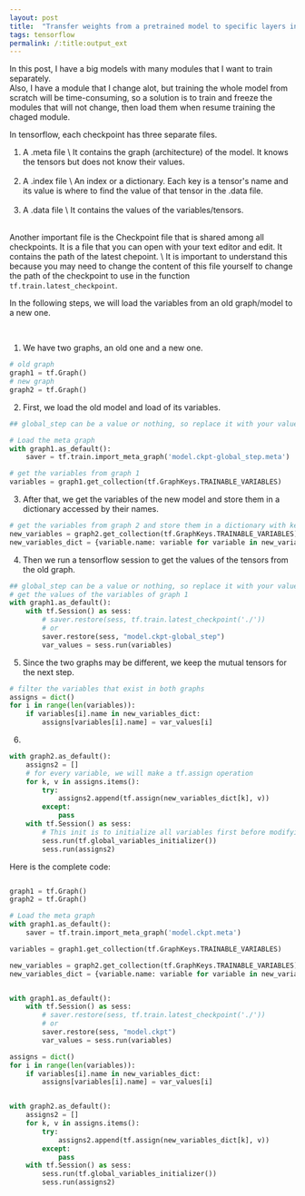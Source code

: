 ```yaml
---
layout: post
title:  "Transfer weights from a pretrained model to specific layers in Tensorflow"
tags: tensorflow
permalink: /:title:output_ext
---
```

In this post, I have a big models with many modules that I want to train separately. <br>
Also, I have a module that I change alot, but training the whole model from scratch will be time-consuming, so a solution is to train and freeze the modules that will not change, then load them when resume training the chaged module. 

In tensorflow, each checkpoint has three separate files.

1. A .meta file \\
It contains the graph (architecture) of the model. It knows the tensors but does not know their values.
<br><br>
2. A .index file \\
An index or a dictionary. Each key is a tensor's name and its value is where to find the value of that tensor in the .data file. 
<br><br>
3. A .data file \\
It contains the values of the variables/tensors.
<br><br>

Another important file is the Checkpoint file that is shared among all checkpoints.
It is a file that you can open with your text editor and edit. It contains the path of the latest chepoint. \\
It is important to understand this because you may need to change the content of this file yourself to change the path of the checkpoint to use in the function `tf.train.latest_checkpoint`. 

In the following steps, we will load the variables from an old graph/model to a new one.

<br>

1. We have two graphs, an old one and a new one.

``` python
# old graph
graph1 = tf.Graph()
# new graph
graph2 = tf.Graph()
```

2. First, we load the old model and load of its variables.

``` python
## global_step can be a value or nothing, so replace it with your value

# Load the meta graph
with graph1.as_default():
    saver = tf.train.import_meta_graph('model.ckpt-global_step.meta')

# get the variables from graph 1
variables = graph1.get_collection(tf.GraphKeys.TRAINABLE_VARIABLES)

```

3. After that, we get the variables of the new model and store them in a dictionary accessed by their names.

``` python
# get the variables from graph 2 and store them in a dictionary with key = name and value = the variable itself to be able to access variables by name
new_variables = graph2.get_collection(tf.GraphKeys.TRAINABLE_VARIABLES)
new_variables_dict = {variable.name: variable for variable in new_variables}

```

4. Then we run a tensorflow session to get the values of the tensors from the old graph.

``` python
## global_step can be a value or nothing, so replace it with your value
# get the values of the variables of graph 1
with graph1.as_default():
    with tf.Session() as sess:  
        # saver.restore(sess, tf.train.latest_checkpoint('./'))
        # or
        saver.restore(sess, "model.ckpt-global_step")
        var_values = sess.run(variables)
```

5. Since the two graphs may be different, we keep the mutual tensors for the next step.

``` python
# filter the variables that exist in both graphs
assigns = dict()
for i in range(len(variables)):
    if variables[i].name in new_variables_dict:
        assigns[variables[i].name] = var_values[i]

```

6. 

``` python
with graph2.as_default():
    assigns2 = []
    # for every variable, we will make a tf.assign operation
    for k, v in assigns.items():
        try:
            assigns2.append(tf.assign(new_variables_dict[k], v))
        except:
            pass
    with tf.Session() as sess:
        # This init is to initialize all variables first before modifying the pretrained variables as there may be some variables in the new graph that are not in the old graph.
        sess.run(tf.global_variables_initializer())
        sess.run(assigns2)

```


Here is the complete code: <br>

``` python

graph1 = tf.Graph()
graph2 = tf.Graph()

# Load the meta graph
with graph1.as_default():
    saver = tf.train.import_meta_graph('model.ckpt.meta')

variables = graph1.get_collection(tf.GraphKeys.TRAINABLE_VARIABLES)

new_variables = graph2.get_collection(tf.GraphKeys.TRAINABLE_VARIABLES)
new_variables_dict = {variable.name: variable for variable in new_variables}


with graph1.as_default():
    with tf.Session() as sess:  
        # saver.restore(sess, tf.train.latest_checkpoint('./'))
        # or
        saver.restore(sess, "model.ckpt")
        var_values = sess.run(variables)

assigns = dict()
for i in range(len(variables)):
    if variables[i].name in new_variables_dict:
        assigns[variables[i].name] = var_values[i]


with graph2.as_default():
    assigns2 = []
    for k, v in assigns.items():
        try:
            assigns2.append(tf.assign(new_variables_dict[k], v))
        except:
            pass
    with tf.Session() as sess:
        sess.run(tf.global_variables_initializer())
        sess.run(assigns2)

```
